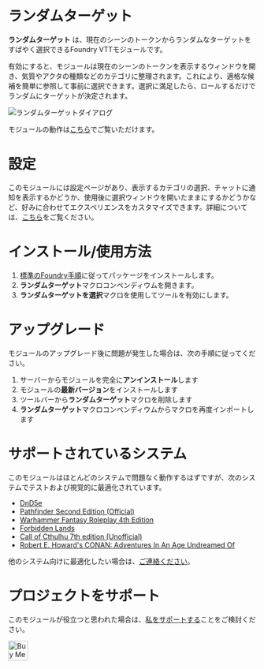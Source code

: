 # ランダムターゲット

**ランダムターゲット** は、現在のシーンのトークンからランダムなターゲットをすばやく選択できるFoundry VTTモジュールです。

有効にすると、モジュールは現在のシーンのトークンを表示するウィンドウを開き、気質やアクタの種類などのカテゴリに整理されます。これにより、適格な候補を簡単に参照して事前に選択できます。選択に満足したら、ロールするだけでランダムにターゲットが決定されます。

![ランダムターゲットダイアログ](.github/docs/cover.gif)

モジュールの動作は[こちら](https://youtu.be/YFAZ51cCMI4)でご覧いただけます。

# 設定

このモジュールには設定ページがあり、表示するカテゴリの選択、チャットに通知を表示するかどうか、使用後に選択ウィンドウを開いたままにするかどうかなど、好みに合わせてエクスペリエンスをカスタマイズできます。詳細については、[こちら](https://github.com/mcavallo/foundry-vtt-random-target/wiki/Settings)をご覧ください。

# インストール/使用方法

1. [標準のFoundry手順](https://foundryvtt.wiki/en/basics/Modules)に従ってパッケージをインストールします。
2. **ランダムターゲット**マクロコンペンディウムを開きます。
3. **ランダムターゲットを選択**マクロを使用してツールを有効にします。

# アップグレード

モジュールのアップグレード後に問題が発生した場合は、次の手順に従ってください。

1. サーバーからモジュールを完全に**アンインストール**します
2. モジュールの**最新バージョン**をインストールします
3. ツールバーから**ランダムターゲット**マクロを削除します
4. **ランダムターゲット**マクロコンペンディウムからマクロを再度インポートします

# サポートされているシステム

このモジュールはほとんどのシステムで問題なく動作するはずですが、次のシステムでテストおよび視覚的に最適化されています。

- [DnD5e](https://foundryvtt.com/packages/dnd5e)
- [Pathfinder Second Edition (Official)](https://foundryvtt.com/packages/pf2e)
- [Warhammer Fantasy Roleplay 4th Edition](https://foundryvtt.com/packages/wfrp4e)
- [Forbidden Lands](https://foundryvtt.com/packages/forbidden-lands)
- [Call of Cthulhu 7th edition (Unofficial)](https://foundryvtt.com/packages/CoC7)
- [Robert E. Howard's CONAN: Adventures In An Age Undreamed Of](https://foundryvtt.com/packages/conan2d20)

他のシステム向けに最適化したい場合は、[ご連絡ください](https://github.com/mcavallo/foundry-vtt-random-target/issues)。

# プロジェクトをサポート

このモジュールが役立つと思われた場合は、[私をサポートする](https://www.buymeacoffee.com/ikindred)ことをご検討ください。

<a href="https://www.buymeacafé.com/ikindred" target="_blank"><img src="https://cdn.buymeacoffee.com/buttons/v2/default-yellow.png" alt="Buy Me A Coffee" height="40"></a>
